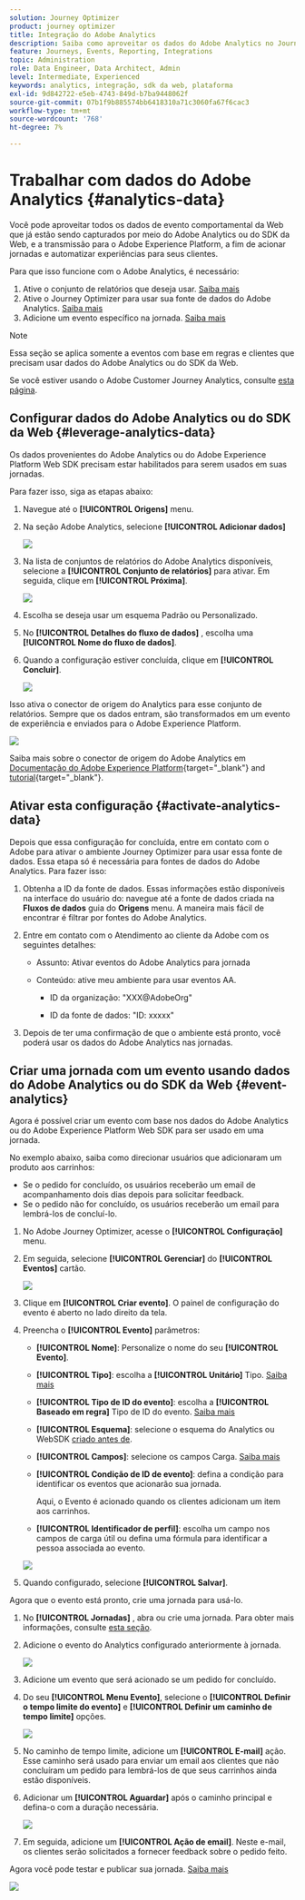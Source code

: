 ```yaml
---
solution: Journey Optimizer
product: journey optimizer
title: Integração do Adobe Analytics
description: Saiba como aproveitar os dados do Adobe Analytics no Journey Optimizer
feature: Journeys, Events, Reporting, Integrations
topic: Administration
role: Data Engineer, Data Architect, Admin
level: Intermediate, Experienced
keywords: analytics, integração, sdk da web, plataforma
exl-id: 9d842722-e5eb-4743-849d-b7ba9448062f
source-git-commit: 07b1f9b885574bb6418310a71c3060fa67f6cac3
workflow-type: tm+mt
source-wordcount: '768'
ht-degree: 7%

---
```


# Trabalhar com dados do Adobe Analytics {#analytics-data}

Você pode aproveitar todos os dados de evento comportamental da Web que já estão sendo capturados por meio do Adobe Analytics ou do SDK da Web, e a transmissão para o Adobe Experience Platform, a fim de acionar jornadas e automatizar experiências para seus clientes.

Para que isso funcione com o Adobe Analytics, é necessário:

1. Ative o conjunto de relatórios que deseja usar. [Saiba mais](#leverage-analytics-data)
1. Ative o Journey Optimizer para usar sua fonte de dados do Adobe Analytics. [Saiba mais](#activate-analytics-data)
1. Adicione um evento específico na jornada. [Saiba mais](#event-analytic)

>[!NOTE]
>
>Essa seção se aplica somente a eventos com base em regras e clientes que precisam usar dados do Adobe Analytics ou do SDK da Web.
> 
>Se você estiver usando o Adobe Customer Journey Analytics, consulte [esta página](../reports/cja-ajo.md).
>

## Configurar dados do Adobe Analytics ou do SDK da Web {#leverage-analytics-data}

Os dados provenientes do Adobe Analytics ou do Adobe Experience Platform Web SDK precisam estar habilitados para serem usados em suas jornadas.

Para fazer isso, siga as etapas abaixo:

1. Navegue até o **[!UICONTROL Origens]** menu.

1. Na seção Adobe Analytics, selecione **[!UICONTROL Adicionar dados]**

   ![](assets/ajo-aa_1.png)

1. Na lista de conjuntos de relatórios do Adobe Analytics disponíveis, selecione a **[!UICONTROL Conjunto de relatórios]** para ativar. Em seguida, clique em **[!UICONTROL Próxima]**.

   ![](assets/ajo-aa_2.png)

1. Escolha se deseja usar um esquema Padrão ou Personalizado.

1. No **[!UICONTROL Detalhes do fluxo de dados]** , escolha uma **[!UICONTROL Nome do fluxo de dados]**.

1. Quando a configuração estiver concluída, clique em **[!UICONTROL Concluir]**.

   ![](assets/ajo-aa_3.png)

Isso ativa o conector de origem do Analytics para esse conjunto de relatórios. Sempre que os dados entram, são transformados em um evento de experiência e enviados para o Adobe Experience Platform.

![](assets/ajo-aa_4.png)

Saiba mais sobre o conector de origem do Adobe Analytics em  [Documentação do Adobe Experience Platform](https://experienceleague.adobe.com/docs/experience-platform/sources/connectors/adobe-applications/analytics.html?lang=pt-BR){target="_blank"} and [tutorial](https://experienceleague.adobe.com/docs/experience-platform/sources/ui-tutorials/create/adobe-applications/analytics.html?lang=pt-BR){target="_blank"}.

## Ativar esta configuração {#activate-analytics-data}

Depois que essa configuração for concluída, entre em contato com o Adobe para ativar o ambiente Journey Optimizer para usar essa fonte de dados. Essa etapa só é necessária para fontes de dados do Adobe Analytics. Para fazer isso:

1. Obtenha a ID da fonte de dados. Essas informações estão disponíveis na interface do usuário do: navegue até a fonte de dados criada na **Fluxos de dados** guia do **Origens** menu. A maneira mais fácil de encontrar é filtrar por fontes do Adobe Analytics.
1. Entre em contato com o Atendimento ao cliente da Adobe com os seguintes detalhes:

   * Assunto: Ativar eventos do Adobe Analytics para jornada

   * Conteúdo: ative meu ambiente para usar eventos AA.

      * ID da organização: &quot;XXX@AdobeOrg&quot;

      * ID da fonte de dados: &quot;ID: xxxxx&quot;

1. Depois de ter uma confirmação de que o ambiente está pronto, você poderá usar os dados do Adobe Analytics nas jornadas.

## Criar uma jornada com um evento usando dados do Adobe Analytics ou do SDK da Web {#event-analytics}

Agora é possível criar um evento com base nos dados do Adobe Analytics ou do Adobe Experience Platform Web SDK para ser usado em uma jornada.

No exemplo abaixo, saiba como direcionar usuários que adicionaram um produto aos carrinhos:

* Se o pedido for concluído, os usuários receberão um email de acompanhamento dois dias depois para solicitar feedback.
* Se o pedido não for concluído, os usuários receberão um email para lembrá-los de concluí-lo.

1. No Adobe Journey Optimizer, acesse o **[!UICONTROL Configuração]** menu.

1. Em seguida, selecione **[!UICONTROL Gerenciar]** do **[!UICONTROL Eventos]** cartão.

   ![](assets/ajo-aa_5.png)

1. Clique em **[!UICONTROL Criar evento]**. O painel de configuração do evento é aberto no lado direito da tela.

1. Preencha o **[!UICONTROL Evento]** parâmetros:

   * **[!UICONTROL Nome]**: Personalize o nome do seu **[!UICONTROL Evento]**.
   * **[!UICONTROL Tipo]**: escolha a **[!UICONTROL Unitário]** Tipo. [Saiba mais](../event/about-events.md)
   * **[!UICONTROL Tipo de ID do evento]**: escolha a **[!UICONTROL Baseado em regra]** Tipo de ID do evento. [Saiba mais](../event/about-events.md#event-id-type)
   * **[!UICONTROL Esquema]**: selecione o esquema do Analytics ou WebSDK [criado antes de](#leverage-analytics-data).
   * **[!UICONTROL Campos]**: selecione os campos Carga. [Saiba mais](../event/about-creating.md#define-the-payload-fields)
   * **[!UICONTROL Condição de ID de evento]**: defina a condição para identificar os eventos que acionarão sua jornada.

     Aqui, o Evento é acionado quando os clientes adicionam um item aos carrinhos.
   * **[!UICONTROL Identificador de perfil]**: escolha um campo nos campos de carga útil ou defina uma fórmula para identificar a pessoa associada ao evento.

   ![](assets/ajo-aa_6.png)

1. Quando configurado, selecione **[!UICONTROL Salvar]**.

Agora que o evento está pronto, crie uma jornada para usá-lo.

1. No **[!UICONTROL Jornadas]** , abra ou crie uma jornada. Para obter mais informações, consulte [esta seção](../building-journeys/journey-gs.md).

1. Adicione o evento do Analytics configurado anteriormente à jornada.

   ![](assets/ajo-aa_8.png)

1. Adicione um evento que será acionado se um pedido for concluído.

1. Do seu **[!UICONTROL Menu Evento]**, selecione o **[!UICONTROL Definir o tempo limite do evento]** e **[!UICONTROL Definir um caminho de tempo limite]** opções.

   ![](assets/ajo-aa_9.png)

1. No caminho de tempo limite, adicione um **[!UICONTROL E-mail]** ação. Esse caminho será usado para enviar um email aos clientes que não concluíram um pedido para lembrá-los de que seus carrinhos ainda estão disponíveis.

1. Adicionar um **[!UICONTROL Aguardar]** após o caminho principal e defina-o com a duração necessária.

   ![](assets/ajo-aa_10.png)

1. Em seguida, adicione um **[!UICONTROL Ação de email]**. Neste e-mail, os clientes serão solicitados a fornecer feedback sobre o pedido feito.

Agora você pode testar e publicar sua jornada. [Saiba mais](../building-journeys/publishing-the-journey.md)

![](assets/ajo-aa_7.png)
